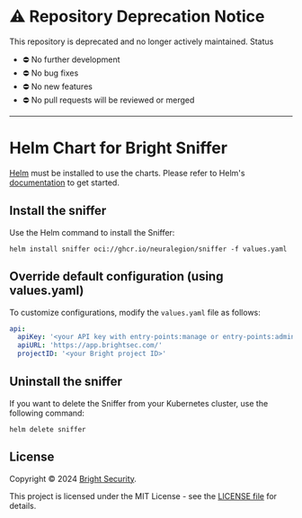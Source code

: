 # ⚠️ Repository Deprecation Notice
This repository is deprecated and no longer actively maintained.
Status

 - ⛔ No further development
 - ⛔ No bug fixes
 - ⛔ No new features
 - ⛔ No pull requests will be reviewed or merged

 ------------------------------------------------------------------------

# Helm Chart for Bright Sniffer

[Helm](https://helm.sh/) must be installed to use the charts. Please refer to Helm's [documentation](https://helm.sh/docs/) to get started.

## Install the sniffer

Use the Helm command to install the Sniffer:

```shell
helm install sniffer oci://ghcr.io/neuralegion/sniffer -f values.yaml
```

## Override default configuration (using values.yaml)

To customize configurations, modify the `values.yaml` file as follows:

```yaml
api:
  apiKey: '<your API key with entry-points:manage or entry-points:admin scopes>'
  apiURL: 'https://app.brightsec.com/'
  projectID: '<your Bright project ID>'
```

## Uninstall the sniffer

If you want to delete the Sniffer from your Kubernetes cluster, use the following command:

```shell
helm delete sniffer
```

## License

Copyright © 2024 [Bright Security](https://brightsec.com/).

This project is licensed under the MIT License - see the [LICENSE file](LICENSE) for details.
